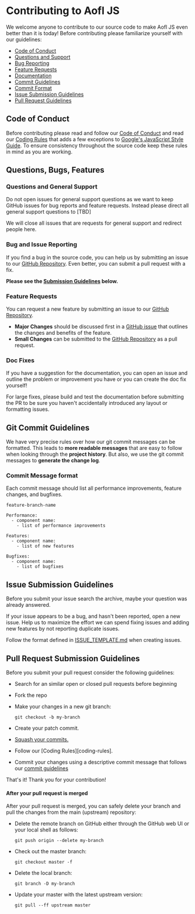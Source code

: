 # Contributing to Aofl JS

We welcome anyone to contribute to our source code to make Aofl JS even better than it is
today! Before contributing please familiarize yourself with our guidelines:

- [Code of Conduct](#code-of-conduct)
- [Questions and Support](#questions-bugs-features)
- [Bug Reporting](#bug-and-issue-reporting)
- [Feature Requests](#feature-requests)
- [Documentation](#doc-fixes)
- [Commit Guidelines](#git-commit-guidelines)
- [Commit Format](#commit-message-format)
- [Issue Submission Guidelines](#issue-submission-guidelines)
- [Pull Request Guidelines](#pull-request-submission-guidelines)

## Code of Conduct

Before contributing please read and follow our [Code of Conduct](https://github.com/ageoflearning/aofl/blob/master/code_of_conduct.md) and read our [Coding Rules](v1.x/housekeeping/coding-standards)
that adds a few exceptions to [Google's JavaScript Style Guide](https://google.github.io/styleguide/javascriptguide.xml). To ensure consistency throughout the source code keep these rules in mind as you are working.

## Questions, Bugs, Features

### Questions and General Support

Do not open issues for general support questions as we want to keep GitHub issues for bug reports
and feature requests. Instead please direct all general support questions to [TBD]

We will close all issues that are requests for general support and redirect people here.

### Bug and Issue Reporting

If you find a bug in the source code, you can help us by submitting an issue to our
[GitHub Repository](https://github.com/ageoflearning/aofl). Even better, you can submit a pull request with a fix.

**Please see the [Submission Guidelines](#issue-submission-guidelines) below.**

### Feature Requests

You can request a new feature by submitting an issue to our [GitHub Repository](https://github.com/ageoflearning/aofl).

- **Major Changes** should be discussed first in a [GitHub issue](https://github.com/AgeOfLearning/aofl/issues) that outlines the changes and benefits of the feature.
- **Small Changes** can be submitted to the [GitHub Repository](https://github.com/AgeOfLearning/aofl/pulls) as a pull request.

### Doc Fixes

If you have a suggestion for the documentation, you can open an issue and outline the problem
or improvement you have or you can create the doc fix yourself!

For large fixes, please build and test the documentation before submitting the PR to be sure you
haven't accidentally introduced any layout or formatting issues.

## Git Commit Guidelines

We have very precise rules over how our git commit messages can be formatted.
This leads to **more readable messages** that are easy to follow when looking
through the **project history**. But also, we use the git commit messages to
**generate the change log**.

### Commit Message format

Each commit message should list all performance improvements, feature changes,
and bugfixes.

```
feature-branch-name

Performance:
  - component name:
    - list of performance improvements

Features:
  - component name:
    - list of new features

Bugfixes:
  - component name:
    - list of bugfixes
```

## Issue Submission Guidelines

Before you submit your issue search the archive, maybe your question was already answered.

If your issue appears to be a bug, and hasn't been reported, open a new issue. Help us to maximize
the effort we can spend fixing issues and adding new features by not reporting duplicate issues.

Follow the format defined in [ISSUE_TEMPLATE.md](https://github.com/AgeOfLearning/aofl/blob/master/ISSUE_TEMPLATE.md) when creating issues.

## Pull Request Submission Guidelines

Before you submit your pull request consider the following guidelines:

- Search for an similar open or closed pull requests before beginning
- Fork the repo
- Make your changes in a new git branch:

  ```shell
  git checkout -b my-branch
  ```

- Create your patch commit.
- [Squash your commits.](https://davidwalsh.name/squash-commits-git)
- Follow our [Coding Rules][coding-rules].
- Commit your changes using a descriptive commit message that follows our [commit guidelines](#git-commit-guidelines)

That's it! Thank you for your contribution!

#### After your pull request is merged

After your pull request is merged, you can safely delete your branch and pull the changes
from the main (upstream) repository:

- Delete the remote branch on GitHub either through the GitHub web UI or your local shell as follows:

  ```shell
  git push origin --delete my-branch
  ```

- Check out the master branch:

  ```shell
  git checkout master -f
  ```

- Delete the local branch:

  ```shell
  git branch -D my-branch
  ```

- Update your master with the latest upstream version:

  ```shell
  git pull --ff upstream master
  ```

